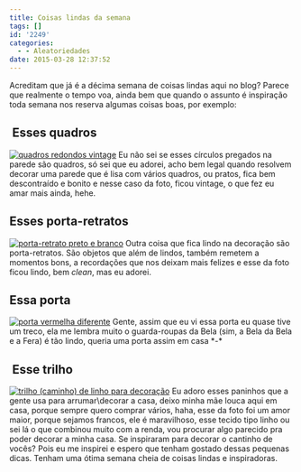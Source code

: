 ```yaml
---
title: Coisas lindas da semana
tags: []
id: '2249'
categories:
  - - Aleatoriedades
date: 2015-03-28 12:37:52
---
```


Acreditam que já é a décima semana de coisas lindas aqui no blog? Parece que realmente o tempo voa, ainda bem que quando o assunto é inspiração toda semana nos reserva algumas coisas boas, por exemplo:

##  Esses quadros

[![quadros redondos vintage](/wp-content/uploads/2015/03/cb3a7a65c00dc46356d79dddf2aa0c41-427x1024.jpg)](/wp-content/uploads/2015/03/cb3a7a65c00dc46356d79dddf2aa0c41.jpg) Eu não sei se esses círculos pregados na parede são quadros, só sei que eu adorei, acho bem legal quando resolvem decorar uma parede que é lisa com vários quadros, ou pratos, fica bem descontraído e bonito e nesse caso da foto, ficou vintage, o que fez eu amar mais ainda, hehe.

## Esses porta-retratos

[![porta-retrato preto e branco](/wp-content/uploads/2015/03/8864d8e6953e1eec67192e81554e2313-683x1024.jpg)](/wp-content/uploads/2015/03/8864d8e6953e1eec67192e81554e2313.jpg) Outra coisa que fica lindo na decoração são porta-retratos. São objetos que além de lindos, também remetem a momentos bons, a recordações que nos deixam mais felizes e esse da foto ficou lindo, bem _clean_, mas eu adorei.

## Essa porta

[![porta vermelha  diferente ](/wp-content/uploads/2015/03/e84c7b3ed2b4ebef1c71b5f0c23603bd-718x1024.jpg)](/wp-content/uploads/2015/03/e84c7b3ed2b4ebef1c71b5f0c23603bd.jpg) Gente, assim que eu vi essa porta eu quase tive um treco, ela me lembra muito o guarda-roupas da Bela (sim, a Bela da Bela e a Fera) é tão lindo, queria uma porta assim em casa \*-\*

##  Esse trilho

[![trilho (caminho) de linho para decoração ](/wp-content/uploads/2015/03/8b7a74e561cccff7d42cc3f69e946e95.jpg)](/wp-content/uploads/2015/03/8b7a74e561cccff7d42cc3f69e946e95.jpg) Eu adoro esses paninhos que a gente usa para arrumar\\decorar a casa, deixo minha mãe louca aqui em casa, porque sempre quero comprar vários, haha, esse da foto foi um amor maior, porque sejamos francos, ele é maravilhoso, esse tecido tipo linho ou sei lá o que combinou muito com a renda, vou procurar algo parecido pra poder decorar a minha casa. Se inspiraram para decorar o cantinho de vocês? Pois eu me inspirei e espero que tenham gostado dessas pequenas dicas. Tenham uma ótima semana cheia de coisas lindas e inspiradoras.
